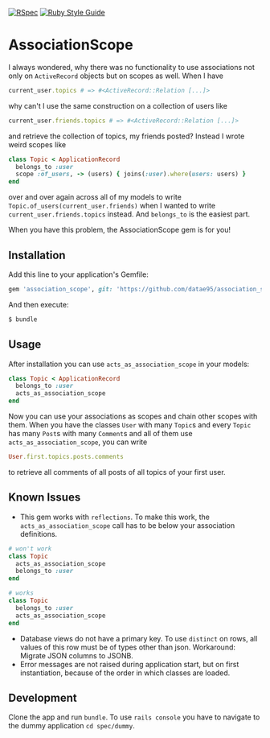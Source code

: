 [![RSpec](https://github.com/datae95/association_scope/actions/workflows/rspec.yml/badge.svg)](https://github.com/datae95/association_scope/actions/workflows/rspec.yml)
[![Ruby Style Guide](https://img.shields.io/badge/code_style-standard-brightgreen.svg)](https://github.com/testdouble/standard)

# AssociationScope
I always wondered, why there was no functionality to use associations not only on `ActiveRecord` objects but on scopes as well.
When I have
```ruby
current_user.topics # => #<ActiveRecord::Relation [...]>
```
why can't I use the same construction on a collection of users like
```ruby
current_user.friends.topics # => #<ActiveRecord::Relation [...]>
```
and retrieve the collection of topics, my friends posted?
Instead I wrote weird scopes like
```ruby
class Topic < ApplicationRecord
  belongs_to :user
  scope :of_users, -> (users) { joins(:user).where(users: users) }
end
```
over and over again across all of my models to write `Topic.of_users(current_user.friends)` when I wanted to write `current_user.friends.topics` instead.
And `belongs_to` is the easiest part.

When you have this problem, the AssociationScope gem is for you!


## Installation
Add this line to your application's Gemfile:

```ruby
gem 'association_scope', git: 'https://github.com/datae95/association_scope', branch: :main
```

And then execute:
```bash
$ bundle
```

## Usage
After installation you can use `acts_as_association_scope` in your models:
```ruby
class Topic < ApplicationRecord
  belongs_to :user
  acts_as_association_scope
end
```
Now you can use your associations as scopes and chain other scopes with them.
When you have the classes `User` with many `Topic`s and every `Topic` has many `Post`s with many `Comment`s and all of them use `acts_as_association_scope`, you can write
```ruby
User.first.topics.posts.comments
```
to retrieve all comments of all posts of all topics of your first user.

## Known Issues
* This gem works with `reflections`.
To make this work, the `acts_as_association_scope` call has to be below your association definitions.
```ruby
# won't work
class Topic
  acts_as_association_scope
  belongs_to :user
end

# works
class Topic
  belongs_to :user
  acts_as_association_scope
end
```
* Database views do not have a primary key.
To use `distinct` on rows, all values of this row must be of types other than json.
Workaround: Migrate JSON columns to JSONB.
* Error messages are not raised during application start, but on first instantiation, because of the order in which classes are loaded.

## Development
Clone the app and run `bundle`.
To use `rails console` you have to navigate to the dummy application `cd spec/dummy`.